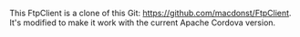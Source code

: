This FtpClient is a clone of this Git: https://github.com/macdonst/FtpClient. It's modified to make it work with the current Apache Cordova version.
